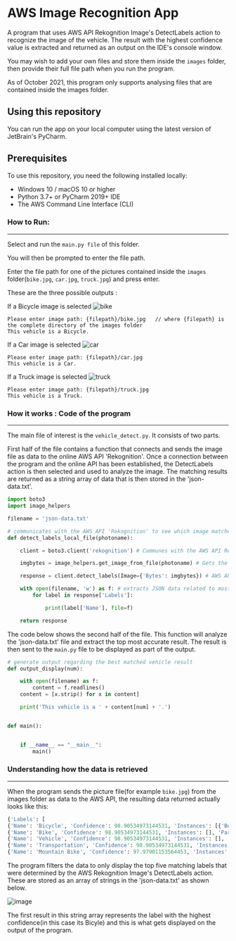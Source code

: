 # AWS Image Recognition App
A program that uses AWS API Rekognition Image's DetectLabels action to recognize the image of the vehicle. The result with the highest confidence value is extracted and
returned as an output on the IDE's console window.

You may wish to add your own files and store them inside the `images` folder, then provide their full file path when you run the program.

As of October 2021, this program only supports analysing files that are contained inside the images folder.

## Using this repository
You can run the app on your local computer using the latest version of JetBrain's PyCharm.

## Prerequisites
To use this repository, you need the following installed locally:

- Windows 10 / macOS 10 or higher 
- Python 3.7+ or PyCharm 2019+ IDE
- The AWS Command Line Interface (CLI) 

### How to Run:
-----------
Select and run the `main.py file` of this folder.

You will then be prompted to enter the file path.

Enter the file path for one of the pictures contained inside the `images` folder(`bike.jpg`, `car.jpg`, `truck.jpg`) and press enter.

These are the three possible outputs :

If a Bicycle image is selected
![bike](https://user-images.githubusercontent.com/53241776/137043482-31502742-6a9e-424d-8dd3-1225c44c2fa4.jpg)
```
Please enter image path: {filepath}/bike.jpg   // where {filepath} is the complete directory of the images folder
This vehicle is a Bicycle.
```

If a Car image is selected
![car](https://user-images.githubusercontent.com/53241776/137043515-8fbaa3ab-d9c1-4974-9e5d-5f44911eab52.jpg)

```
Please enter image path: {filepath}/car.jpg   
This vehicle is a Car.
```

If a Truck image is selected
![truck](https://user-images.githubusercontent.com/53241776/137043526-9ba3d6ad-bfe5-4187-9909-a01c456a4dd9.png)

```
Please enter image path: {filepath}/truck.jpg   
This vehicle is a Truck.
```
### How it works : Code of the program
-----------
The main file of interest is the `vehicle_detect.py`. It consists of two parts.

First half of the file contains a function that connects and sends the image file as data to the online AWS API 'Rekognition'.
Once a connection between the program and the online API has been established, the DetectLabels action is then selected and used to analyze the image.
The matching results are returned as a string array of data that is then stored in the 'json-data.txt'. 

```python
import boto3
import image_helpers

filename = 'json-data.txt'

# communicates with the AWS API 'Rekognition' to see which image matches
def detect_labels_local_file(photoname):

    client = boto3.client('rekognition') # Communes with the AWS API Reference Rekognition

    imgbytes = image_helpers.get_image_from_file(photoname) # Gets the image file from the images folder

    response = client.detect_labels(Image={'Bytes': imgbytes}) # AWS API Rekognition's 'DetectLabels' action is selected

    with open(filename, 'w') as f: # extracts JSON data related to most matched label
        for label in response['Labels']:

            print(label['Name'], file=f)

    return response
```

The code below shows the second half of the file. This function will analyze the 'json-data.txt' file and extract the top most accurate result.
The result is then sent to the `main.py` file to be displayed as part of the output.

```python
# generate output regarding the best matched vehicle result
def output_display(num):

    with open(filename) as f:
        content = f.readlines()
    content = [x.strip() for x in content]

    print('This vehicle is a ' + content[num] + '.')


def main():


    if __name__ == "__main__":
        main()

```

### Understanding how the data is retrieved
-----------

When the program sends the picture file(for example `bike.jpg`) from the images folder as data to the AWS API, the resulting data returned actually looks like this:

```python
{'Labels': [
{'Name': 'Bicycle', 'Confidence': 98.90534973144531, 'Instances': [{'BoundingBox': {'Width': 0.9214262962341309, 'Height': 0.6056628823280334, 'Left': 0.0382184237241745, 'Top': 0.21384571492671967}, 'Confidence': 98.90534973144531}], 'Parents': [{'Name': 'Vehicle'}, {'Name': 'Transportation'}]}, 
{'Name': 'Bike', 'Confidence': 98.90534973144531, 'Instances': [], 'Parents': [{'Name': 'Vehicle'}, {'Name': 'Transportation'}]}, 
{'Name': 'Vehicle', 'Confidence': 98.90534973144531, 'Instances': [], 'Parents': [{'Name': 'Transportation'}]}, 
{'Name': 'Transportation', 'Confidence': 98.90534973144531, 'Instances': [], 'Parents': []}, 
{'Name': 'Mountain Bike', 'Confidence': 97.97901153564453, 'Instances': [], 'Parents': [{'Name': 'Bicycle'}, {'Name': 'Vehicle'}, {'Name': 'Transportation'}]}], 'LabelModelVersion': '2.0', 'ResponseMetadata': {'RequestId': '6436ec18-e443-4075-8e40-f3bd85196be1', 'HTTPStatusCode': 200, 'HTTPHeaders': {'x-amzn-requestid': '6436ec18-e443-4075-8e40-f3bd85196be1', 'content-type': 'application/x-amz-json-1.1', 'content-length': '769', 'date': 'Wed, 13 Oct 2021 00:05:57 GMT'}, 'RetryAttempts': 0}}

```

The program filters the data to only display the top five matching labels that were determined by the AWS Rekognition Image's DetectLabels action. 
These are stored as an array of strings in the 'json-data.txt' as shown below.

![image](https://user-images.githubusercontent.com/53241776/137045990-bb23d947-45b2-41e0-ae04-caee9027c97a.png)

The first result in this string array represents the label with the highest confidence(in this case its Bicyle) and this is what gets displayed on the output of the program.




